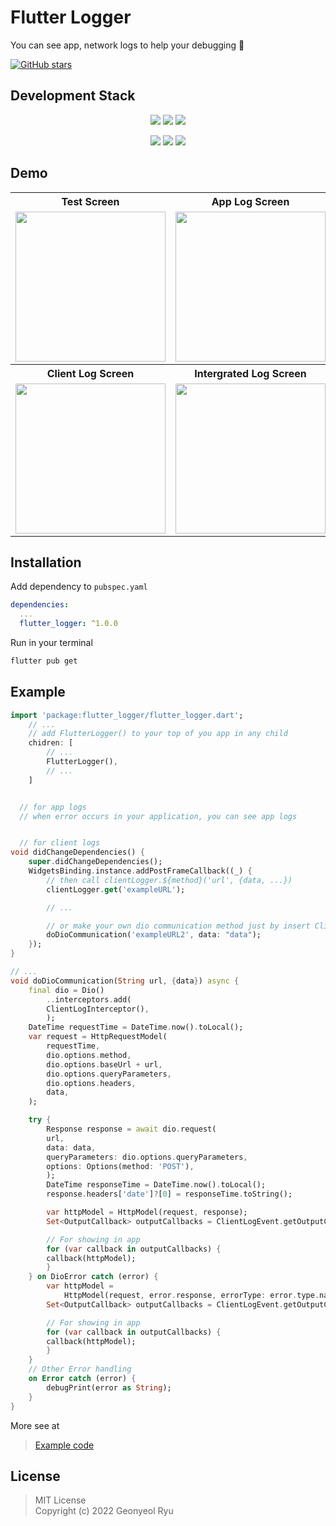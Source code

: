 # Flutter Logger

You can see app, network logs to help your debugging 🐞

[![GitHub stars](https://img.shields.io/github/stars/rjsduf0503/flutter_logger.svg?style=social)](https://github.com/rjsduf0503/flutter_logger)

## Development Stack
<p align="center">
  <img src="https://img.shields.io/badge/Flutter->=1.17.0-blue" />
  <img src="https://img.shields.io/badge/provider-v6.0.3-blue" />
  <img src="https://img.shields.io/badge/VSCode-blue" />
</p>
<p align="center" text-align="center" width="100%">
  <img src="https://img.shields.io/github/contributors/rjsduf0503/flutter_logger?color=brightgreen" />
  <img src="https://img.shields.io/github/last-commit/rjsduf0503/flutter_logger?color=red" />
  <img src="https://img.shields.io/github/commit-activity/w/rjsduf0503/flutter_logger?color=red" />
</p>

## Demo
<table style="margin:auto;">
    <tr>
        <th>Test Screen</th>
        <th>App Log Screen</th>
    </tr>
    <tr>
        <td style="text-align:center;"><image src="https://user-images.githubusercontent.com/34560965/180914427-1c7e36d7-b328-45c3-8edc-cc2fe4ce0c3b.gif" width=240px/></td>
        <td style="text-align:center;"><image src="https://user-images.githubusercontent.com/34560965/180914425-1f43885a-f838-42bd-b509-a814bb1df4ff.gif" width=240px/></td>
    </tr>
    <tr>
        <th>Client Log Screen</th>
        <th>Intergrated Log Screen</th>
    </tr>
    <tr>
        <td style="text-align:center;"><image src="https://user-images.githubusercontent.com/34560965/180914421-542f8a2b-5682-4824-9c70-9a34d681a6c4.gif" width=240px/></td>
        <td style="text-align:center;"><image src="https://user-images.githubusercontent.com/34560965/180914403-d3342cfe-d49e-4785-942f-b09877bee3ac.gif" width=240px/></td>
    </tr>
</table>

## Installation

Add dependency to `pubspec.yaml`

```yaml
dependencies:
  ...
  flutter_logger: ^1.0.0
```

Run in your terminal

```sh
flutter pub get
```

## Example

```dart
import 'package:flutter_logger/flutter_logger.dart';
    // ...
    // add FlutterLogger() to your top of you app in any child
    chidren: [
        // ...
        FlutterLogger(),
        // ...
    ]


  // for app logs
  // when error occurs in your application, you can see app logs


  // for client logs
void didChangeDependencies() {
    super.didChangeDependencies();
    WidgetsBinding.instance.addPostFrameCallback((_) {
        // then call clientLogger.${method}('url', {data, ...})
        clientLogger.get('exampleURL');

        // ...

        // or make your own dio communication method just by insert ClientLogIntercepter()
        doDioCommunication('exampleURL2', data: "data");
    });
}

// ...
void doDioCommunication(String url, {data}) async {
    final dio = Dio()
        ..interceptors.add(
        ClientLogInterceptor(),
        );
    DateTime requestTime = DateTime.now().toLocal();
    var request = HttpRequestModel(
        requestTime,
        dio.options.method,
        dio.options.baseUrl + url,
        dio.options.queryParameters,
        dio.options.headers,
        data,
    );

    try {
        Response response = await dio.request(
        url,
        data: data,
        queryParameters: dio.options.queryParameters,
        options: Options(method: 'POST'),
        );
        DateTime responseTime = DateTime.now().toLocal();
        response.headers['date']?[0] = responseTime.toString();

        var httpModel = HttpModel(request, response);
        Set<OutputCallback> outputCallbacks = ClientLogEvent.getOutputCallbacks;

        // For showing in app
        for (var callback in outputCallbacks) {
        callback(httpModel);
        }
    } on DioError catch (error) {
        var httpModel =
            HttpModel(request, error.response, errorType: error.type.name);
        Set<OutputCallback> outputCallbacks = ClientLogEvent.getOutputCallbacks;

        // For showing in app
        for (var callback in outputCallbacks) {
        callback(httpModel);
        }
    }
    // Other Error handling
    on Error catch (error) {
        debugPrint(error as String);
    }
}
```

More see at 
  > [Example code](./example/lib/main.dart) <br/>


## License

> MIT License </br>
> Copyright (c) 2022 Geonyeol Ryu